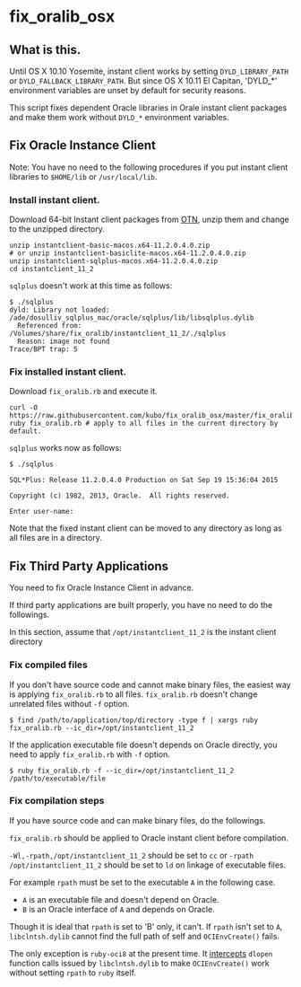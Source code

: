# fix_oralib_osx

## What is this.

Until OS X 10.10 Yosemite, instant client works by setting `DYLD_LIBRARY_PATH`
or `DYLD_FALLBACK_LIBRARY_PATH`.
But since OS X 10.11 El Capitan, 'DYLD_*' environment variables are unset by
default for security reasons.

This script fixes dependent Oracle libraries in Orale instant client packages
and make them work without `DYLD_*` environment variables.

## Fix Oracle Instance Client

Note: You have no need to the following procedures if you put instant client libraries to `$HOME/lib` or `/usr/local/lib`.

### Install instant client.

Download 64-bit Instant client packages from [OTN](http://www.oracle.com/technetwork/topics/intel-macsoft-096467.html), unzip them and change to the unzipped directory.

```shell
unzip instantclient-basic-macos.x64-11.2.0.4.0.zip
# or unzip instantclient-basiclite-macos.x64-11.2.0.4.0.zip
unzip instantclient-sqlplus-macos.x64-11.2.0.4.0.zip
cd instantclient_11_2
```

`sqlplus` doesn't work at this time as follows:

```shell
$ ./sqlplus 
dyld: Library not loaded: /ade/dosulliv_sqlplus_mac/oracle/sqlplus/lib/libsqlplus.dylib
  Referenced from: /Volumes/share/fix_oralib/instantclient_11_2/./sqlplus
  Reason: image not found
Trace/BPT trap: 5
```

### Fix installed instant client.

Download `fix_oralib.rb` and execute it.

```shell
curl -O https://raw.githubusercontent.com/kubo/fix_oralib_osx/master/fix_oralib.rb
ruby fix_oralib.rb # apply to all files in the current directory by default.
```

`sqlplus` works now as follows:

```shell
$ ./sqlplus 

SQL*Plus: Release 11.2.0.4.0 Production on Sat Sep 19 15:36:04 2015

Copyright (c) 1982, 2013, Oracle.  All rights reserved.

Enter user-name: 
```

Note that the fixed instant client can be moved to any directory as long as
all files are in a directory.

## Fix Third Party Applications

You need to fix Oracle Instance Client in advance.

If third party applications are built properly,
you have no need to do the followings.

In this section, assume that `/opt/instantclient_11_2` is the instant client directory

### Fix compiled files

If you don't have source code and cannot make binary files,
the easiest way is applying `fix_oralib.rb` to all files.
`fix_oralib.rb` doesn't change unrelated files without `-f` option.

```shell
$ find /path/to/application/top/directory -type f | xargs ruby fix_oralib.rb --ic_dir=/opt/instantclient_11_2
```

If the application executable file doesn't depends on Oracle directly,
you need to apply `fix_oralib.rb` with `-f` option.

```shell
$ ruby fix_oralib.rb -f --ic_dir=/opt/instantclient_11_2 /path/to/executable/file
```

### Fix compilation steps

If you have source code and can make binary files, do the followings.

`fix_oralib.rb` should be applied to Oracle instant client before compilation.

`-Wl,-rpath,/opt/instantclient_11_2` should be set to `cc` or
`-rpath /opt/instantclient_11_2` should be set to `ld` on linkage of executable files.

For example `rpath` must be set to the executable `A` in the following case.
* `A` is an executable file and doesn't depend on Oracle.
* `B` is an Oracle interface of `A` and depends on Oracle.

Though it is ideal that `rpath` is set to 'B' only, it can't.
If `rpath` isn't set to `A`, `libclntsh.dylib` cannot find the full path
of self and `OCIEnvCreate()` fails.

The only exception is `ruby-oci8` at the present time. It [intercepts](https://github.com/kubo/ruby-oci8/blob/92d596283f1451cc31b97f97b58fa4e2dea2e9c8/ext/oci8/osx.c#L9) `dlopen`
function calls issued by `libclntsh.dylib` to make `OCIEnvCreate()`
work without setting `rpath` to `ruby` itself.
